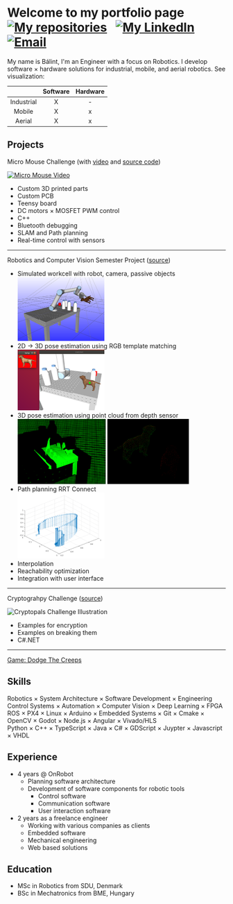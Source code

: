 # Welcome to my portfolio page &nbsp; [<img src="https://github.githubassets.com/favicons/favicon.png" alt="My repositories" width="30"/>](https://github.com/balintmaci?tab=repositories) &nbsp; [<img src="https://static-exp1.licdn.com/sc/h/al2o9zrvru7aqj8e1x2rzsrca" alt="My LinkedIn" width="30"/>](https://www.linkedin.com/in/balintbarna/) &nbsp; [<img src="https://upload.wikimedia.org/wikipedia/commons/e/ec/Circle-icons-mail.svg" alt="Email" width="30"/>](mailto:balint@kovari.cc)

My name is Bálint, I'm an Engineer with a focus on Robotics. I develop software × hardware solutions for industrial, mobile, and aerial robotics. See visualization:

&nbsp; | Software | Hardware
:-:|:-:|:-:
Industrial | X | -
Mobile | X | x
Aerial | X | x


## Projects

Micro Mouse Challenge (with [video](https://www.youtube.com/watch?v=AxU2bBOCruU) and [source code](https://github.com/balintmaci/Micro-Mouse-Competition))

[![Micro Mouse Video](https://img.youtube.com/vi/AxU2bBOCruU/0.jpg)](https://www.youtube.com/watch?v=AxU2bBOCruU)

- Custom 3D printed parts
- Custom PCB
- Teensy board
- DC motors × MOSFET PWM control
- C++
- Bluetooth debugging
- SLAM and Path planning
- Real-time control with sensors

---

Robotics and Computer Vision Semester Project ([source](https://github.com/balintmaci/Robotics-and-Computer-Vision-Semester-Project))

- Simulated workcell with robot, camera, passive objects  
  <img src="rovi/overview.png" alt="Project Overview" width="200"/>
- 2D -> 3D pose estimation using RGB template matching  
  <img src="rovi/template-matching.png" alt="Template Matching" width="200"/>
- 3D pose estimation using point cloud from depth sensor  
  <img src="rovi/pointcloud.png" alt="Point Cloud" height="150"/>
  <img src="rovi/filtered-cloud-matching.png" alt="Filtered Cloud Matching" height="150"/>
- Path planning RRT Connect  
  <img src="rovi/rrt-path.png" alt="RRT Path Planning" width="200"/>
- Interpolation
- Reachability optimization
- Integration with user interface
---

Cryptograhpy Challenge ([source](https://github.com/balintmaci/Cryptography-Challenge))

![Cryptopals Challenge Illustration](https://laconicwolf.com/wp-content/uploads/2018/05/cryptopals_challenge_6_001.png)

- Examples for encryption
- Examples on breaking them
- C#.NET

---

[Game: Dodge The Creeps](DodgeTheCreeps/DodgeTheCreeps.html)

## Skills

Robotics × System Architecture × Software Development × Engineering  
Control Systems × Automation × Computer Vision × Deep Learning × FPGA  
ROS × PX4 × Linux × Arduino × Embedded Systems × Git × Cmake × OpenCV × Godot × Node.js × Angular × Vivado/HLS  
Python × C++ × TypeScript × Java × C# × GDScript × Juypter × Javascript × VHDL

## Experience

- 4 years @ OnRobot
  - Planning software architecture
  - Development of software components for robotic tools
    - Control software
    - Communication software
    - User interaction software
- 2 years as a freelance engineer
  - Working with various companies as clients
  - Embedded software
  - Mechanical engineering
  - Web based solutions

## Education

- MSc in Robotics from SDU, Denmark
- BSc in Mechatronics from BME, Hungary
